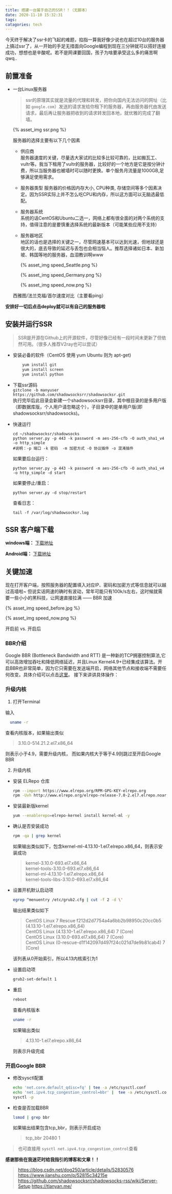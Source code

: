 ```yaml
---
title: 搭建一台属于自己的SSR！！（无脚本）
date: 2020-11-10 15:32:31
tags:
catagories: tech
---
```


今天终于解决了ssr卡的飞起的难题，掐指一算我好像少说也在超过10台的服务器上搞过ssr了，从一开始的手足无措面向Google编程到现在三分钟就可以搭好连接成功，想想也是辛酸呢。若不是网课要回国，孩子为啥要承受这么多的痛苦啊qwq..

<!--more -->

## 前置准备
- 一台Linux服务器
    > ssr的原理其实就是流量的代理和转发，把你向国内无法访问的网址（比如 `google.com`）发送的请求发给你租下的服务器，再由服务器代由发送请求，最后再让服务器把收到的请求转发回本地，就优雅的完成了翻墙。
    
    {% asset_img ssr.png %}

    服务器的选择主要有以下几个因素
    - 供应商   
        服务器速度的关键，尽量选大家试的比较多比较可靠的，比如搬瓦工、vultr等。我当下租用了vultr的服务器，比较好的一个地方是它是按分钟计费，所以当服务器也被墙时可以随时更换。单个服务月流量是1000GB,足够满足使用需求。
    - 服务器类型
        服务器的价格因内存大小, CPU种类, 存储空间等多个因素决定。因为SSR实际上并不怎么吃CPU和内存，所以这方面可以无脑选最低配。
    -  服务器系统  
        系统的话CentOS和Ubuntu二选一，网络上都有很全面的对两个系统的支持，值得注意的是要慎重选择系统的最新版本（可能某些应用不支持）
    - 服务器地区    
        地区的话也是选择的关键之一，尽管网速基本可以达到光速，但地球还是很大的，底去导致的延迟与丢包也会相当恼人。推荐选择诸如日本、新加坡、韩国等地的服务器，血泪教训啊www

        {% asset_img speed_Seattle.png %}

        {% asset_img speed_Germany.png %}

        {% asset_img speed_now.png %}

    西雅图/法兰克福/首尔速度对比（主要看ping）


**安排好一切后点击deploy就可以有自己的服务器啦**

## 安装并运行SSR 

> SSR是开源在Github上的开源软件，尽管好像已经有一段时间未更新了但依然可用。（很多人推荐V2ray也可以尝试）

- 安装必备的软件（CentOS 使用 yum Ubuntu 则为 apt-get)
    ```bash
        yum install git 
        yum install screen 
        yum install python
    ```
- 下载ssr源码  
    `gitclone -b manyuser https://github.com/shadowsocksrr/shadowsocksr.git`   
    执行完毕后此目录会新建一个shadowsocksrr目录，其中根目录的是多用户版（即数据库版，个人用户请忽略这个），子目录中的是单用户版(即shadowsocksrr/shadowsocks)。
- 快速运行
    ```
    cd ~/shadowsocksr/shadowsocks
    python server.py -p 443 -k password -m aes-256-cfb -O auth_sha1_v4 -o http_simple
    #说明：-p 端口 -k 密码  -m 加密方式 -O 协议插件 -o 混淆插件
    ```

    如果要后台运行：

    ```
    python server.py -p 443 -k password -m aes-256-cfb -O auth_sha1_v4 -o http_simple -d start
    ```
    如果要停止/重启：

    ```
    python server.py -d stop/restart
    ```

    查看日志：

    ```
    tail -f /var/log/shadowsocksr.log
    ```

## SSR 客户端下载

**windows端：** [下载地址](https://netfiles.pw/download.php?filename=/ssr/windows/ShadowsocksR-win-4.9.2-tlanyan.zip)  

**Android端：** [下载地址](https://github.com/shadowsocksrr/shadowsocksr-android/releases)


## 关键加速
现在打开客户端，按照服务器的配置填入对应IP、密码和加密方式等信息就可以越过高墙啦~ 但说实话网速的确时有波动，常年可能只有100k/s左右，这时候就需要一些小小的黑科技，让网速直接拉满 —— BBR 加速

{% asset_img speed_before.jpg %}

{% asset_img speed_now.png %}

开启前 vs. 开启后
### BBR介绍

Google BBR (Bottleneck Bandwidth and RTT) 是一种新的TCP拥塞控制算法,它可以高效增加吞吐和降低网络延迟，并且Linux Kernel4.9+已经集成该算法。开启BBR也非常简单，因为它只需要在发送端开启，网络其他节点和接收端不需要任何改变。具体介绍可以点击[这里](https://blog.csdn.net/dog250/article/details/52830576)。 接下来讲讲具体操作：

### 升级内核

1. 打开Terminal

输入

```bash
  uname -r
```

查看内核版本，如果输出类似

> 3.10.0-514.21.2.el7.x86_64

则表示小于4.9，需要升级内核，
 而如果内核大于等于4.9则跳过至开启Google BBR

2. 升级内核

- 安装 ELRepo 仓库

  

  ```bash
  rpm --import https://www.elrepo.org/RPM-GPG-KEY-elrepo.org
  rpm -Uvh http://www.elrepo.org/elrepo-release-7.0-2.el7.elrepo.noarch.rpm
  ```

- 安装最新版kernel

  ```bash
  yum --enablerepo=elrepo-kernel install kernel-ml -y
  ```

- 确认是否安装成功

  ```bash
  rpm -qa | grep kernel
  ```

  如果输出类似如下，包含kernel-ml-4.13.10-1.el7.elrepo.x86_64，则表示安装成功

  >  kernel-3.10.0-693.el7.x86_64  
  >  kernel-tools-3.10.0-693.el7.x86_64  
  >  kernel-ml-4.13.10-1.el7.elrepo.x86_64  
  >  kernel-tools-libs-3.10.0-693.el7.x86_64  

- 设置开机默认启动项

  ```bash
  egrep ^menuentry /etc/grub2.cfg | cut -f 2 -d \'
  ```

  输出结果类似如下

  > CentOS Linux 7 Rescue f212d2d7754a4a6bb2b98950c20cc0b5 (4.13.10-1.el7.elrepo.x86_64)  
  >  CentOS Linux (4.13.10-1.el7.elrepo.x86_64) 7 (Core)  
  >  CentOS Linux (3.10.0-693.el7.x86_64) 7 (Core)  
  >  CentOS Linux (0-rescue-d1f142097d497f24c021d7de9b81cab4) 7 (Core)

  该列表从0开始索引，所以4.13内核索引为1

- 设置启动项

  ```bash
  grub2-set-default 1
  ```

- 重启

  ```bash
  reboot
  ```

  查看内核版本

  ```bash
  uname -r
  ```

  如果输出类似

  > 4.13.10-1.el7.elrepo.x86_64

  则表示升级完成

### 开启Google BBR

- 修改sysctl配置

  ```bash
  echo 'net.core.default_qdisc=fq' | tee -a /etc/sysctl.conf
  echo 'net.ipv4.tcp_congestion_control=bbr' |  tee -a /etc/sysctl.conf
  sysctl -p
  ```

- 检查是否加载BBR

  ```bash
  lsmod | grep bbr
  ```

  如果输出结果包含tcp_bbr，则表示开启成功

  > tcp_bbr                20480  1

> 也可直接用 `sysctl net.ipv4.tcp_congestion_control`查看 

**感谢那些在我迷茫时给我指引的博客和文章！！**
> https://blog.csdn.net/dog250/article/details/52830576
> https://www.jianshu.com/p/52815c34215e
> https://github.com/shadowsocksrr/shadowsocks-rss/wiki/Server-Setup
> https://tlanyan.me/